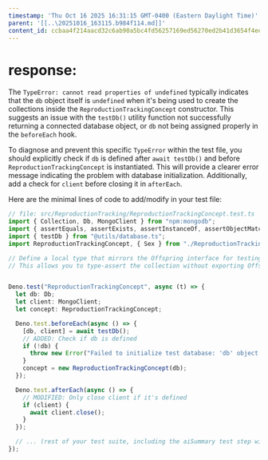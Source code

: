 ```yaml
---
timestamp: 'Thu Oct 16 2025 16:31:15 GMT-0400 (Eastern Daylight Time)'
parent: '[[..\20251016_163115.b984f114.md]]'
content_id: ccbaa4f214aacd32c6ab90a5bc4fd56257169ed56270ed2b41d3654f4eeb7ab8
---
```


# response:

The `TypeError: cannot read properties of undefined` typically indicates that the `db` object itself is `undefined` when it's being used to create the collections inside the `ReproductionTrackingConcept` constructor. This suggests an issue with the `testDb()` utility function not successfully returning a connected database object, or `db` not being assigned properly in the `beforeEach` hook.

To diagnose and prevent this specific `TypeError` within the test file, you should explicitly check if `db` is defined after `await testDb()` and before `ReproductionTrackingConcept` is instantiated. This will provide a clearer error message indicating the problem with database initialization. Additionally, add a check for `client` before closing it in `afterEach`.

Here are the minimal lines of code to add/modify in your test file:

```typescript
// file: src/ReproductionTracking/ReproductionTrackingConcept.test.ts
import { Collection, Db, MongoClient } from "npm:mongodb";
import { assertEquals, assertExists, assertInstanceOf, assertObjectMatch } from "jsr:@std/assert";
import { testDb } from "@utils/database.ts";
import ReproductionTrackingConcept, { Sex } from "./ReproductionTrackingConcept.ts";

// Define a local type that mirrors the Offspring interface for testing purposes.
// This allows you to type-assert the collection without exporting Offspring from the concept file.


Deno.test("ReproductionTrackingConcept", async (t) => {
  let db: Db;
  let client: MongoClient;
  let concept: ReproductionTrackingConcept;

  Deno.test.beforeEach(async () => {
    [db, client] = await testDb();
    // ADDED: Check if db is defined
    if (!db) {
      throw new Error("Failed to initialize test database: 'db' object is undefined. Ensure MongoDB is running and @utils/database.ts's testDb function is working correctly.");
    }
    concept = new ReproductionTrackingConcept(db);
  });

  Deno.test.afterEach(async () => {
    // MODIFIED: Only close client if it's defined
    if (client) {
      await client.close();
    }
  });

  // ... (rest of your test suite, including the aiSummary test step with the explicit cast)
});
```
